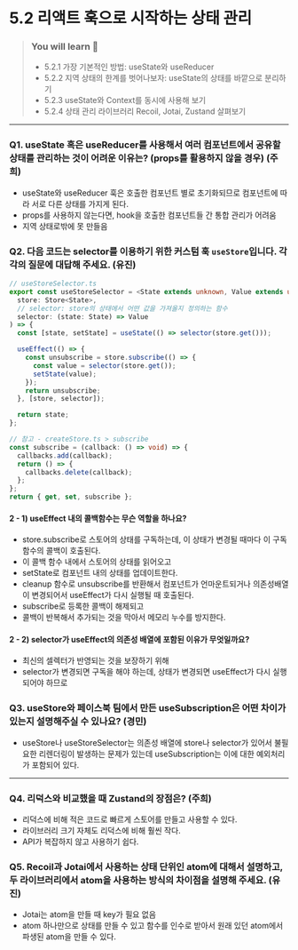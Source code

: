 # 5.2 리액트 훅으로 시작하는 상태 관리

> ### You will learn 📝
>- 5.2.1 가장 기본적인 방법: useState와 useReducer
>- 5.2.2 지역 상태의 한계를 벗어나보자: useState의 상태를 바깥으로 분리하기
>- 5.2.3 useState와 Context를 동시에 사용해 보기
>- 5.2.4 상태 관리 라이브러리 Recoil, Jotai, Zustand 살펴보기

---

### Q1. useState 혹은 useReducer를 사용해서 여러 컴포넌트에서 공유할 상태를 관리하는 것이 어려운 이유는? (props를 활용하지 않을 경우) (주희)
- useState와 useReducer 훅은 호출한 컴포넌트 별로 초기화되므로 컴포넌트에 따라 서로 다른 상태를 가지게 된다.
- props를 사용하지 않는다면, hook을 호출한 컴포넌트들 간 통합 관리가 어려움
- 지역 상태로밖에 못 만들음

### Q2. 다음 코드는 selector를 이용하기 위한 커스텀 훅 `useStore`입니다. 각각의 질문에 대답해 주세요. (유진)
```ts
// useStoreSelector.ts
export const useStoreSelector = <State extends unknown, Value extends unknown>(
  store: Store<State>,
  // selector: store의 상태에서 어떤 값을 가져올지 정의하는 함수
  selector: (state: State) => Value
) => {
  const [state, setState] = useState(() => selector(store.get()));

  useEffect(() => {
    const unsubscribe = store.subscribe(() => {
      const value = selector(store.get());
      setState(value);
    });
    return unsubscribe;
  }, [store, selector]);

  return state;
};

// 참고 - createStore.ts > subscribe
const subscribe = (callback: () => void) => {
  callbacks.add(callback);
  return () => {
    callbacks.delete(callback);
  };
};
return { get, set, subscribe };
```
#### 2 - 1) useEffect 내의 콜백함수는 무슨 역할을 하나요?
- store.subscribe로 스토어의 상태를 구독하는데, 이 상태가 변경될 때마다 이 구독함수의 콜백이 호출된다.
- 이 콜백 함수 내에서 스토어의 상태를 읽어오고
- setState로 컴포넌트 내의 상태를 업데이트한다.
- cleanup 함수로 unsubscribe를 반환해서 컴포넌트가 언마운트되거나 의존성배열이 변경되어서 useEffect가 다시 실행될 때 호출된다.
- subscribe로 등록한 콜백이 해제되고
- 콜백이 반복해서 추가되는 것을 막아서 메모리 누수를 방지한다.

#### 2 - 2) selector가 useEffect의 의존성 배열에 포함된 이유가 무엇일까요?
- 최신의 셀렉터가 반영되는 것을 보장하기 위해
- selector가 변경되면 구독을 해야 하는데, 상태가 변경되면 useEffect가 다시 실행되어야 하므로

### Q3. useStore와 페이스북 팀에서 만든 useSubscription은 어떤 차이가 있는지 설명해주실 수 있나요? (경민)
- useStore나 useStoreSelector는 의존성 배열에 store나 selector가 있어서 불필요한 리렌더링이 발생하는 문제가 있는데 useSubscription는 이에 대한 예외처리가 포함되어 있다.


---

### Q4. 리덕스와 비교했을 때 Zustand의 장점은? (주희)
- 리덕스에 비해 적은 코드로 빠르게 스토어를 만들고 사용할 수 있다.
- 라이브러리 크기 자체도 리덕스에 비해 훨씬 작다.
- API가 복잡하지 않고 사용하기 쉽다.

### Q5. Recoil과 Jotai에서 사용하는 상태 단위인 atom에 대해서 설명하고, 두 라이브러리에서 atom을 사용하는 방식의 차이점을 설명해 주세요. (유진)
- Jotai는 atom을 만들 때 key가 필요 없음
- atom 하나만으로 상태를 만들 수 있고 함수를 인수로 받아서 원래 있던 atom에서 파생된 atom을 만들 수 있다.
